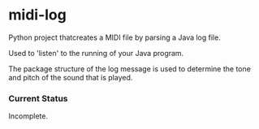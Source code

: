 midi-log
========

Python project thatcreates a MIDI file by parsing a Java log file.

Used to 'listen' to the running of your Java program.

The package structure of the log message is used to determine the tone and pitch of the sound that is played.

### Current Status

Incomplete.
